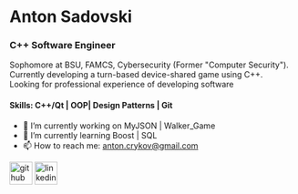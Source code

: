 # Anton Sadovski
### C++ Software Engineer

Sophomore at BSU, FAMCS, Cybersecurity (Former "Computer Security"). \
Currently developing a turn-based device-shared game using C++. \
Looking for professional experience of developing software

#### Skills: C++/Qt | OOP| Design Patterns | Git

- 🔭 I’m currently working on MyJSON | Walker_Game 
- 🌱 I’m currently learning Boost | SQL 
- 📫 How to reach me: anton.crykov@gmail.com 


[<img src='https://cdn.jsdelivr.net/npm/simple-icons@3.0.1/icons/github.svg' alt='github' height='40'>](https://github.com/Crucinio)  [<img src='https://cdn.jsdelivr.net/npm/simple-icons@3.0.1/icons/linkedin.svg' alt='linkedin' height='40'>](https://www.linkedin.com/in/anton-sadovski-8b50122b0/)  

